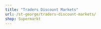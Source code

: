 ```yaml
---
title: "Traders Discount Markets"
url: /st-george/traders-discount-markets/
shop: Supermarkt
---
```

